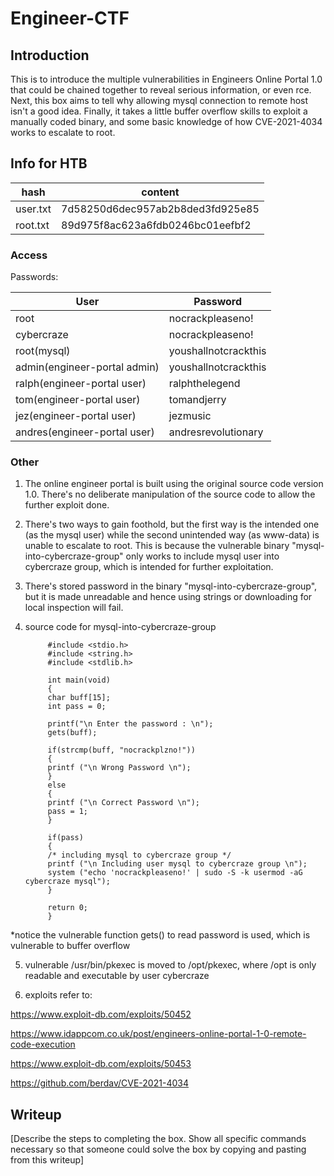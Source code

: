 # Engineer-CTF

## Introduction

This is to introduce the multiple vulnerabilities in Engineers Online Portal 1.0 that could be chained together to reveal serious information, or even rce. Next, this box aims to tell why allowing mysql connection to remote host isn't a good idea. Finally, it takes a little buffer overflow skills to exploit a manually coded binary, and some basic knowledge of how CVE-2021-4034 works to escalate to root.

## Info for HTB

| hash | content |
| ---- | ------- |
| user.txt | 7d58250d6dec957ab2b8ded3fd925e85 |
| root.txt | 89d975f8ac623a6fdb0246bc01eefbf2 |

### Access

Passwords:

| User  | Password                            |
| ----- | ----------------------------------- |
| root | nocrackpleaseno! |
| cybercraze | nocrackpleaseno! |
| root(mysql) | youshallnotcrackthis |
| admin(engineer-portal admin) | youshallnotcrackthis |
| ralph(engineer-portal user) | ralphthelegend |
| tom(engineer-portal user) | tomandjerry |
| jez(engineer-portal user) | jezmusic |
| andres(engineer-portal user) | andresrevolutionary |

### Other

1. The online engineer portal is built using the original source code version 1.0. There's no deliberate manipulation of the source code to allow the further exploit done.
2. There's two ways to gain foothold, but the first way is the intended one (as the mysql user) while the second unintended way (as www-data) is unable to escalate to root. This is because the vulnerable binary "mysql-into-cybercraze-group" only works to include mysql user into cybercraze group, which is intended for further exploitation.
3. There's stored password in the binary "mysql-into-cybercraze-group", but it is made unreadable and hence using strings or downloading for local inspection will fail.
4. source code for mysql-into-cybercraze-group

            #include <stdio.h>
            #include <string.h>
            #include <stdlib.h>

            int main(void)
            {
            char buff[15];
            int pass = 0;

            printf("\n Enter the password : \n");
            gets(buff);

            if(strcmp(buff, "nocrackplzno!"))
            {
            printf ("\n Wrong Password \n");
            }
            else
            {
            printf ("\n Correct Password \n");
            pass = 1;
            }

            if(pass)
            {
            /* including mysql to cybercraze group */
            printf ("\n Including user mysql to cybercraze group \n");
            system ("echo 'nocrackpleaseno!' | sudo -S -k usermod -aG cybercraze mysql");
            }

            return 0;
            }
*notice the vulnerable function gets() to read password is used, which is vulnerable to buffer overflow

5. vulnerable /usr/bin/pkexec is moved to /opt/pkexec, where /opt is only readable and executable by user cybercraze

6. exploits refer to:

https://www.exploit-db.com/exploits/50452

https://www.idappcom.co.uk/post/engineers-online-portal-1-0-remote-code-execution

https://www.exploit-db.com/exploits/50453

https://github.com/berdav/CVE-2021-4034

## Writeup

[Describe the steps to completing the box. Show all specific commands necessary so that someone could solve the box by copying and pasting from this writeup]
